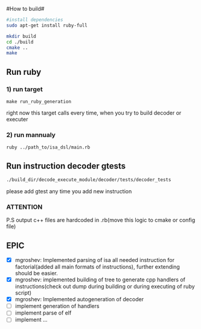#How to build#
```bash
#install dependencies
sudo apt-get install ruby-full

mkdir build
cd ./build
cmake ..
make
```
## Run ruby ##
### 1) run target ###
```
make run_ruby_generation
```
right now this target calls every time, when you try to build decoder or executer

### 2) run mannualy ###
```
ruby ../path_to/isa_dsl/main.rb
```

## Run instruction decoder gtests ##
```bash
./build_dir/decode_execute_module/decoder/tests/decoder_tests
```
please add gtest any time you add new instruction

### ATTENTION ###
P.S output c++ files are hardcoded in .rb(move this logic to cmake or config file)

## EPIC ##

- [x] mgroshev: Implemented parsing of isa all needed instruction for factorial(added all main formats of instructions), further extending should be easier. 
- [x] mgroshev: implemented building of tree to generate cpp handlers of instructions(check out dump during building or during executing of ruby script)
- [x] mgroshev: Implemented autogeneration of decoder
- [ ] implement generation of handlers
- [ ] implement parse of elf
- [ ] implement ...
